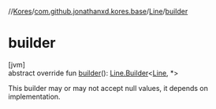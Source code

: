 //[Kores](../../../index.md)/[com.github.jonathanxd.kores.base](../index.md)/[Line](index.md)/[builder](builder.md)

# builder

[jvm]\
abstract override fun [builder](builder.md)(): [Line.Builder](-builder/index.md)<[Line](index.md), *>

This builder may or may not accept null values, it depends on implementation.
